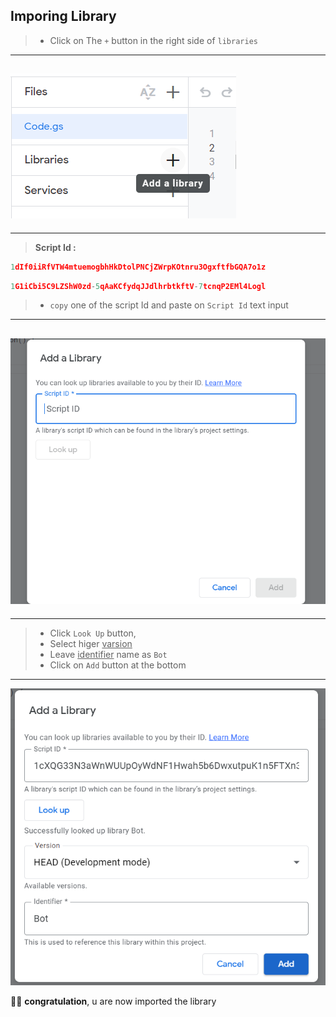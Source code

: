 ## Imporing Library

> - Click on The `+` button in the right side of `libraries`

---

## ![libraries +](assets/G4.png)

---

> **Script Id :**

```js
1dIf0iiRfVTW4mtuemogbhHkDtolPNCjZWrpKOtnru3OgxftfbGQA7o1z
```

```js
1G1iCbi5C9LZShW0zd-5qAaKCfydqJJdlhrbtkftV-7tcnqP2EMl4Logl
```

> - `copy` one of the script Id and paste on `Script Id` text input

---

## ![Script Id](assets/G5.png)

---

> - Click `Look Up` button,
> - Select higer <u>varsion</u>
> - Leave <u>identifier</u> name as `Bot`
> - Click on `Add` button at the bottom

---

![Add](assets/G6.png)

🌟💪 **congratulation**, u are now imported the library
